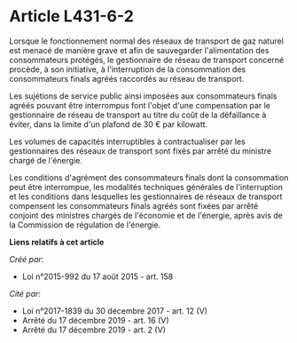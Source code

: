 # Article L431-6-2

Lorsque le fonctionnement normal des réseaux de transport de gaz naturel est menacé de manière grave et afin de sauvegarder
l'alimentation des consommateurs protégés, le gestionnaire de réseau de transport concerné procède, à son initiative, à
l'interruption de la consommation des consommateurs finals agréés raccordés au réseau de transport. 

Les sujétions de service public ainsi imposées aux consommateurs finals agréés pouvant être interrompus font l'objet d'une
compensation par le gestionnaire de réseau de transport au titre du coût de la défaillance à éviter, dans la limite d'un
plafond de 30 € par kilowatt. 

Les volumes de capacités interruptibles à contractualiser par les gestionnaires des réseaux de transport sont fixés par
arrêté du ministre chargé de l'énergie. 

Les conditions d'agrément des consommateurs finals dont la consommation peut être interrompue, les modalités techniques
générales de l'interruption et les conditions dans lesquelles les gestionnaires de réseaux de transport compensent les
consommateurs finals agréés sont fixées par arrêté conjoint des ministres chargés de l'économie et de l'énergie, après avis
de la Commission de régulation de l'énergie.

**Liens relatifs à cet article**

_Créé par_:

  - Loi n°2015-992 du 17 août 2015 - art. 158

_Cité par_:

  - Loi n°2017-1839 du 30 décembre 2017 - art. 12 (V)
  - Arrêté du 17 décembre 2019 - art. 16 (V)
  - Arrêté du 17 décembre 2019 - art. 2 (V)
